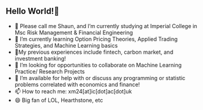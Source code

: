 ## Hello World!👋

<!--
**xm0207/xm0207** is a ✨ _special_ ✨ repository because its `README.md` (this file) appears on your GitHub profile.

Here are some ideas to get you started:

- 🔭 I’m currently studying at Imperial College Business School in Msc Financial Engineering
- 🌱 I’m currently studying Option Pricing Theories, Applied Trading Strategies, and Machine Learning basics
- $:microscope:$ 
- 👯 I’m looking to collaborate on Machine Learning Practice/ Research Projects
- 🤔 I’m looking for help with any programming or statistic problems correlated with economics and finance
- 📫 How to reach me: xm24@ic.ac.uk
- 😄 Pronouns: His/Him
-->
- 🔭 Please call me Shaun, and I’m currently studying at Imperial College in Msc Risk Management & Financial Engineering
- 🌱 I’m currently learning Option Pricing Theories, Applied Trading Strategies, and Machine Learning basics
- :microscope:My previous experiences include fintech, carbon market, and investment banking!
- 👯 I’m looking for opportunities to collaborate on Machine Learning Practice/ Research Projects
- 🤔 I’m available for help with or discuss any programming or statistic problems correlated with economics and finance!
- 📫 How to reach me: xm24[at]ic[dot]ac[dot]uk
- 😄 Big fan of LOL, Hearthstone, etc
